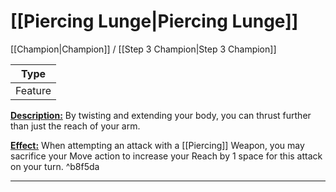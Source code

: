 # [[Piercing Lunge|Piercing Lunge]]
[[Champion|Champion]] / [[Step 3 Champion|Step 3 Champion]]

| Type |
| --- |
| Feature |
<u>**Description:**</u> By twisting and extending your body, you can thrust further than just the reach of your arm.

<u>**Effect:**</u> When attempting an attack with a [[Piercing]] Weapon, you may sacrifice your Move action to increase your Reach by 1 space for this attack on your turn. ^b8f5da

---